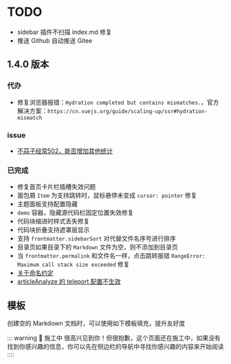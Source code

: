 # TODO

- sidebar 插件不扫描 index.md 修复
- 推送 Github 自动推送 Gitee

## 1.4.0 版本

### 代办

- 修复浏览器报错：`Hydration completed but contains mismatches.`，官方解决方案：`https://cn.vuejs.org/guide/scaling-up/ssr#hydration-mismatch`

### issue

- [不蒜子经常502，能否增加其他统计](https://github.com/Kele-Bingtang/vitepress-theme-teek/issues/91)

### 已完成

- 修复首页卡片栏插槽失效问题
- 面包屑 `Item` 为支持跳转时，鼠标悬停未变成 `cursor: pointer` 修复
- 主题面板支持配置隐藏
- `demo` 容器，隐藏源代码栏固定位置失效修复
- 代码块缩进时样式丢失修复
- 代码块折叠支持遮罩层显示
- 支持 `frontmatter.sidebarSort` 对代替文件名序号进行排序
- 目录页如果目录下的 `Markdown` 文件为空，则不添加到目录页
- 当 `frontmatter.permalink` 和文件名一样，点击跳转报错 `RangeError: Maximum call stack size exceeded` 修复
- [关于命名约定](https://github.com/Kele-Bingtang/vitepress-theme-teek/issues/86)
- [articleAnalyze 的 teleport 配置不生效](https://github.com/Kele-Bingtang/vitepress-theme-teek/issues/90)

## 模板

创建空的 Markdown 文档时，可以使用如下模板填充，提升友好度

::: warning 🚧 施工中
很高兴见到你！但很抱歉，这个页面还在施工中，如果没有找到你感兴趣的信息，你可以先在侧边栏的导航中寻找你感兴趣的内容来开始阅读
::::
